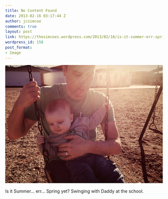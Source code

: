 ```yaml
---
title: No Content Found
date: 2013-02-16 03:17:44 Z
author: jcsimcoe
comments: true
layout: post
link: https://thesimcoes.wordpress.com/2013/02/16/is-it-summer-err-spring-yet-swinging-with-daddy/
wordpress_id: 158
post_format:
- Image
---
```


![](/public/assets/tumblr_miamhk2aku1qbwpqvo1_1280.jpg)

Is it Summer… err… Spring yet? Swinging with Daddy at the school.
